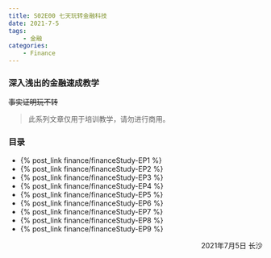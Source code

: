 ```yaml
---
title: S02E00 七天玩转金融科技
date: 2021-7-5
tags:
    - 金融
categories: 
    - Finance
---
```

### 深入浅出的金融速成教学

~~事实证明玩不转~~

<!--more-->

> 此系列文章仅用于培训教学，请勿进行商用。

### **目录**

- {% post_link finance/financeStudy-EP1 %}
- {% post_link finance/financeStudy-EP2 %}
- {% post_link finance/financeStudy-EP3 %}
- {% post_link finance/financeStudy-EP4 %}
- {% post_link finance/financeStudy-EP5 %}
- {% post_link finance/financeStudy-EP6 %}
- {% post_link finance/financeStudy-EP7 %}
- {% post_link finance/financeStudy-EP8 %}
- {% post_link finance/financeStudy-EP9 %}

<p align="right">2021年7月5日 长沙</p>
